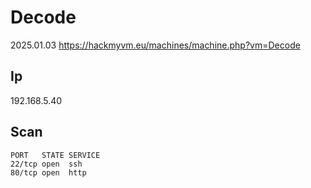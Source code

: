 # Decode

2025.01.03 https://hackmyvm.eu/machines/machine.php?vm=Decode

## Ip

192.168.5.40

## Scan

```
PORT   STATE SERVICE
22/tcp open  ssh
80/tcp open  http
```
